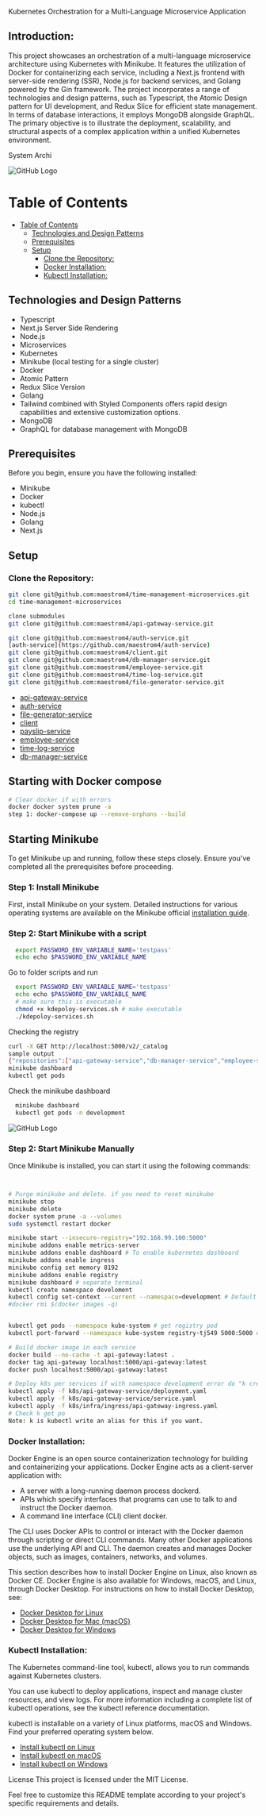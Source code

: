 Kubernetes Orchestration for a Multi-Language Microservice Application

## Introduction:

This project showcases an orchestration of a multi-language microservice architecture using Kubernetes with Minikube. It features the utilization of Docker for containerizing each service, including a Next.js frontend with server-side rendering (SSR), Node.js for backend services, and Golang powered by the Gin framework. The project incorporates a range of technologies and design patterns, such as Typescript, the Atomic Design pattern for UI development, and Redux Slice for efficient state management. In terms of database interactions, it employs MongoDB alongside GraphQL. The primary objective is to illustrate the deployment, scalability, and structural aspects of a complex application within a unified Kubernetes environment.


System Archi


![GitHub Logo](https://github.com/maestrom4/Bundy-management-microservice/blob/develop/bundyRevamp2.jpg?raw=true)

# Table of Contents
- [Table of Contents](#table-of-contents)
	- [Technologies and Design Patterns](#technologies-and-design-patterns)
	- [Prerequisites](#prerequisites)
	- [Setup](#setup)
		- [Clone the Repository:](#clone-the-repository)
		- [Docker Installation:](#docker-installation)
		- [Kubectl Installation:](#kubectl-installation)

## Technologies and Design Patterns
- Typescript
- Next.js Server Side Rendering
- Node.js
- Microservices
- Kubernetes
- Minikube (local testing for a single cluster)
- Docker
- Atomic Pattern
- Redux Slice Version
- Golang
- Tailwind combined with Styled Components offers rapid design capabilities and extensive customization options.
- MongoDB
- GraphQL for database management with MongoDB

## Prerequisites
Before you begin, ensure you have the following installed:
- Minikube
- Docker
- kubectl
- Node.js
- Golang
- Next.js

## Setup
### Clone the Repository:
```bash
git clone git@github.com:maestrom4/time-management-microservices.git
cd time-management-microservices

clone submodules 
git clone git@github.com:maestrom4/api-gateway-service.git

git clone git@github.com:maestrom4/auth-service.git
[auth-service](https://github.com/maestrom4/auth-service)
git clone git@github.com:maestrom4/client.git
git clone git@github.com:maestrom4/db-manager-service.git
git clone git@github.com:maestrom4/employee-service.git
git clone git@github.com:maestrom4/time-log-service.git
git clone git@github.com:maestrom4/file-generator-service.git
```
- [api-gateway-service](https://github.com/maestrom4/api-gateway-service)
- [auth-service](https://github.com/maestrom4/auth-service)
- [file-generator-service](https://github.com/maestrom4/file-generator-service)
- [client](https://github.com/maestrom4/client)
- [payslip-service](https://github.com/maestrom4/payslip-service)
- [employee-service](https://github.com/maestrom4/employee-service)
- [time-log-service](https://github.com/maestrom4/time-log-service)
- [db-manager-service](https://github.com/maestrom4/db-manager-service)

## Starting with Docker compose
```bash
# Clear docker if with errors
docker docker system prune -a
step 1: docker-compose up --remove-orphans --build
```

## Starting Minikube

To get Minikube up and running, follow these steps closely. Ensure you've completed all the prerequisites before proceeding.

### Step 1: Install Minikube

First, install Minikube on your system. Detailed instructions for various operating systems are available on the Minikube official [installation guide](https://minikube.sigs.k8s.io/docs/start/).

### Step 2: Start Minikube with a script

```bash 
  export PASSWORD_ENV_VARIABLE_NAME='testpass'
  echo echo $PASSWORD_ENV_VARIABLE_NAME
```
Go to folder scripts and run 
```bash 
  export PASSWORD_ENV_VARIABLE_NAME='testpass'
  echo echo $PASSWORD_ENV_VARIABLE_NAME
  # make sure this is executable 
  chmod +x kdepoloy-services.sh # make executable
  ./kdepoloy-services.sh
```
Checking the registry
```bash 
curl -X GET http://localhost:5000/v2/_catalog
sample output 
{"repositories":["api-gateway-service","db-manager-service","employee-service"]}
minikube dashboard
kubectl get pods
```
Check the minikube dashboard
```bash 
  minikube dashboard
  kubectl get pods -n development
```
![GitHub Logo](https://github.com/maestrom4/Bundy-management-microservice/blob/develop/minikubeDashboard.png?raw=true)

### Step 2: Start Minikube Manually

Once Minikube is installed, you can start it using the following commands:

```bash


# Purge minikube and delete. if you need to reset minikube
minikube stop
minikube delete
docker system prune -a --volumes
sudo systemctl restart docker

minikube start --insecure-registry="192.168.99.100:5000"
minikube addons enable metrics-server
minikube addons enable dashboard # To enable kubernetes dashboard
minikube addons enable ingress
minikube config set memory 8192
minikube addons enable registry
minikube dashboard # separate terminal
kubectl create namespace develoment
kubectl config set-context --current --namespace=development # Default to development
#docker rmi $(docker images -q)


kubectl get pods --namespace kube-system # get registry pod
kubectl port-forward --namespace kube-system registry-tj549 5000:5000 # on another terminal # Don't get the proxy

# Build docker image in each service
docker build --no-cache -t api-gateway:latest .
docker tag api-gateway localhost:5000/api-gateway:latest
docker push localhost:5000/api-gateway:latest

# Deploy k8s per services if with namespace development error do "k create namespace develoment"
kubectl apply -f k8s/api-gateway-service/deployment.yaml
kubectl apply -f k8s/api-gateway-service/service.yaml
kubectl apply -f k8s/infra/ingress/api-gateway-ingress.yaml
# Check k get po
Note: k is kubectl write an alias for this if you want.


```
### Docker Installation: 
Docker Engine is an open source containerization technology for building and containerizing your applications. Docker Engine acts as a client-server application with:

  - A server with a long-running daemon process dockerd.
  - APIs which specify interfaces that programs can use to talk to and instruct the Docker daemon.
  - A command line interface (CLI) client docker.

The CLI uses Docker APIs to control or interact with the Docker daemon through scripting or direct CLI commands. Many other Docker applications use the underlying API and CLI. The daemon creates and manages Docker objects, such as images, containers, networks, and volumes.

This section describes how to install Docker Engine on Linux, also known as Docker CE. Docker Engine is also available for Windows, macOS, and Linux, through Docker Desktop. For instructions on how to install Docker Desktop, see:

  - [Docker Desktop for Linux](https://docs.docker.com/desktop/install/linux-install/)
  - [Docker Desktop for Mac (macOS)](https://docs.docker.com/desktop/install/mac-install/)
  - [Docker Desktop for Windows](https://docs.docker.com/desktop/install/windows-install/)


### Kubectl Installation:
The Kubernetes command-line tool, kubectl, allows you to run commands against Kubernetes clusters.

You can use kubectl to deploy applications, inspect and manage cluster resources, and view logs. For more information including a complete list of kubectl operations, see the kubectl reference documentation.

kubectl is installable on a variety of Linux platforms, macOS and Windows. Find your preferred operating system below.

  - [Install kubectl on Linux](https://kubernetes.io/docs/tasks/tools/install-kubectl-linux/)
  - [Install kubectl on macOS](https://kubernetes.io/docs/tasks/tools/install-kubectl-macos/)
  - [Install kubectl on Windows](https://kubernetes.io/docs/tasks/tools/install-kubectl-windows/)


License
This project is licensed under the MIT License.

Feel free to customize this README template according to your project's specific requirements and details.
